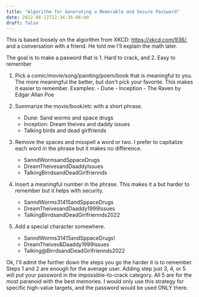 ```yaml
---
title: "Algorithm for Generating a Memorable and Secure Password"
date: 2022-08-12T22:34:36-06:00
draft: false
---
```



This is based loosely on the algorithm from XKCD: https://xkcd.com/936/, and a conversation with a friend. He told me I'll explain the math later.



The goal is to make a pasword that is 1. Hard to crack, and 2. Easy to remember

1. Pick a comic/movie/song/painting/poem/book that is meaningful to you. The more meaningful the better, but don't pick your favorite. This makes it easier to remember.
	Examples:
		- Dune
		- Inception
		- The Raven by Edgar Allan Poe

2. Summarize the movie/book/etc with a short phrase.
	- Dune: Sand worms and space drugs
	- Inception: Dream theives and daddy issues
	- Talking birds and dead girlfriends

3. Remove the spaces and misspell a word or two. I prefer to capitalize each word in the phrase but it makes no difference.
	- SanndWormsandSppaceDrugs
	- DreamTheivesandDaaddyIssues
	- TalkingBirrdsandDeadGirlfriennds

4. Insert a meaningful number in the phrase. This makes it a but harder to remember but it helps with security.
	- SanndWorms31415andSppaceDrugs
	- DreamTheivesandDaaddy1999Issues
	- TalkingBirrdsandDeadGirlfriennds2022

5. Add a special character somewhere.
	- SanndWorms31415andSppaceDrugs!
	- DreamTheives&Daaddy1999Issues
	- Talking@BirrdsandDeadGirlfriennds2022

Ok, I'll admit the further down the steps you go the harder it is to remember. Steps 1 and 2 are enough for the average user. Adding step just 3, 4, or 5 will put your password in the impossible-to-crack category. All 5 are for the most paranoid with the best memories. I would only use this strategy for specific high-value targets, and the password would be used ONLY there.



